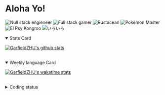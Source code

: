 # Aloha Yo!

![Null stack engieneer](https://img.shields.io/badge/-Null_stack_engineer-a890f0)
![Full stack gamer](https://img.shields.io/badge/-Full_stack_gamer-78c850)
![Rustacean](https://img.shields.io/badge/-Rustacean-f74c00)
![Pokémon Master](https://img.shields.io/badge/-Pokémon_Master-f8d030)
![El Psy Kongroo](https://img.shields.io/badge/-El_Psy_Kongroo-6890f0)
![いろいろ](https://img.shields.io/badge/-いろいろ-f85888)


<details open>
<summary>Stats Card</summary>
 
[![GarfieldZHU's github stats](https://github-readme-stats.vercel.app/api?username=GarfieldZHU&show_icons=true&theme=tokyonight)](https://github.com/anuraghazra/github-readme-stats)
 
</details>

<br/>

<details open>
<summary>Weekly language Card</summary>
 
[![GarfieldZHU's wakatime stats](https://github-readme-stats.vercel.app/api/wakatime?username=AlohaYo&theme=nightowl&layout=compact)](https://github.com/GarfieldZHU/GarfieldZHU)


<br/>

</details>

<details>

<summary>Coding status</summary>

<br/>

<!--START_SECTION:waka-->
**🐱 My Github Data** 

> 🏆 347 Contributions in the Year 2021
 > 
> 📦 480.3 kB Used in Github's Storage 
 > 
> 🚫 Not Opted to Hire
 > 
> 📜 59 Public Repositories 
 > 
> 🔑 33 Private Repositories  
 > 
**I'm a Night 🦉** 

```text
🌞 Morning    73 commits     ██░░░░░░░░░░░░░░░░░░░░░░░   11.04% 
🌆 Daytime    180 commits    ██████░░░░░░░░░░░░░░░░░░░   27.23% 
🌃 Evening    282 commits    ██████████░░░░░░░░░░░░░░░   42.66% 
🌙 Night      126 commits    ████░░░░░░░░░░░░░░░░░░░░░   19.06%

```


📊 **This Week I Spent My Time On** 

```text
💬 Programming Languages: 
TypeScript               16 hrs 11 mins      ██████████████████░░░░░░░   74.47% 
Java                     3 hrs 45 mins       ████░░░░░░░░░░░░░░░░░░░░░   17.26% 
JSON                     34 mins             ░░░░░░░░░░░░░░░░░░░░░░░░░   2.68% 
SCSS                     27 mins             ░░░░░░░░░░░░░░░░░░░░░░░░░   2.09% 
Groovy                   18 mins             ░░░░░░░░░░░░░░░░░░░░░░░░░   1.39%

🔥 Editors: 
VS Code                  17 hrs 36 mins      ████████████████████░░░░░   81.0% 
IntelliJ                 4 hrs 7 mins        ████░░░░░░░░░░░░░░░░░░░░░   19.0%

💻 Operating System: 
Mac                      17 hrs 35 mins      ████████████████████░░░░░   80.9% 
Windows                  4 hrs 9 mins        ████░░░░░░░░░░░░░░░░░░░░░   19.1%

```


 Last Updated on 13/06/2021
<!--END_SECTION:waka-->

</details>
